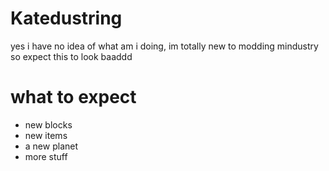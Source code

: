 # Katedustring

yes i have no idea of what am i doing, im totally new to modding mindustry so expect this to look baaddd

# what to expect

- new blocks
- new items
- a new planet
- more stuff
